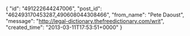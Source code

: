  {
   "id": "491222644247006",
   "post_id": "462493170453287_490608044308466",
   "from_name": "Pete Daoust",
   "message": "http://legal-dictionary.thefreedictionary.com/writ",
   "created_time": "2013-03-11T17:53:51+0000"
 }
